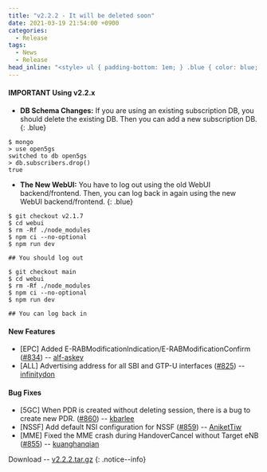 ```yaml
---
title: "v2.2.2 - It will be deleted soon"
date: 2021-03-19 21:54:00 +0900
categories:
  - Release
tags:
  - News
  - Release
head_inline: "<style> ul { padding-bottom: 1em; } .blue { color: blue; }</style>"
---
```


#### IMPORTANT Using v2.2.x

- **DB Schema Changes:** If you are using an existing subscription DB, you should delete the existing DB. Then you can add a new subscription DB.
{: .blue}
```
$ mongo
> use open5gs
switched to db open5gs
> db.subscribers.drop()
true
```

- **The New WebUI:** You have to log out using the old WebUI backend/frontend. Then, you can log back in again using the new WebUI backend/frontend.
{: .blue}
```
$ git checkout v2.1.7
$ cd webui
$ rm -Rf ./node_modules
$ npm ci --no-optional
$ npm run dev

## You should log out

$ git checkout main
$ cd webui
$ rm -Rf ./node_modules
$ npm ci --no-optional
$ npm run dev

## You can log back in
```

#### New Features
- [EPC] Added E-RABModificationIndication/E-RABModificationConfirm ([#834](https://github.com/open5gs/open5gs/issues/834)) -- [alf-askey](https://github.com/alf-askey) 
- [ALL] Advertising address for all SBI and GTP-U interfaces ([#825](https://github.com/open5gs/open5gs/issues/825)) -- [infinitydon](https://github.com/infinitydon) 

#### Bug Fixes
- [5GC] When PDR is created without deleting session, there is a bug to create new PDR. ([#860](https://github.com/open5gs/open5gs/issues/860)) -- [kbarlee](https://github.com/kbarlee) 
- [NSSF] Add default NSI configuration for NSSF ([#859](https://github.com/open5gs/open5gs/issues/859)) -- [AniketTiw](https://github.com/AniketTiw) 
- [MME] Fixed the MME crash during HandoverCancel without Target eNB ([#855](https://github.com/open5gs/open5gs/issues/855)) -- [kuanghanqian](https://github.com/kuanghanqian) 


Download -- [v2.2.2.tar.gz](https://github.com/open5gs/open5gs/archive/v2.2.2.tar.gz)
{: .notice--info}
